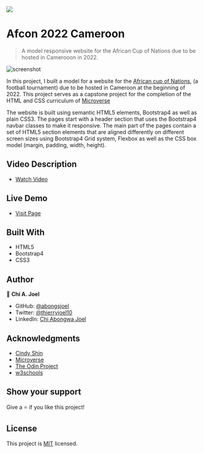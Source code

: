 ![](https://img.shields.io/badge/Microverse-blueviolet)

# Afcon 2022 Cameroon

> A model responsive website for the African Cup of Nations due to be hosted in Camerooon in 2022.

![screenshot](../features/screenshot.png)

In this project, I built a model for a website for the <a href="https://en.wikipedia.org/wiki/Africa_Cup_of_Nations">African cup of Nations</a>, (a football tournament) due to be hosted in Cameroon at the beginning of 2022. This project serves as a capstone project for the completion of the HTML and CSS curriculum of <a href="https://www.microverse.org">Microverse</a>

The website is built using semantic HTML5 elements, Bootstrap4 as well as plain CSS3. The pages start with a header section that uses the Bootstrap4 navbar classes to make it responsive. The main part of the pages contain a set of HTML5 section elements that are aligned differently on different screen sizes using Bootstrap4 Grid system, Flexbox as well as the CSS box model (margin, padding, width, height).

## Video Description

- [Watch Video](https://www.loom.com/share/f22f3cbd00134fac83bf0a6b960cfc27)


## Live Demo 

- [Visit Page](https://abongsjoel.github.io/afcon2022-cameroon/)

## Built With
- HTML5
- Bootstrap4
- CSS3


## Author

👤 **Chi A. Joel**

- GitHub: [@abongsjoel](https://github.com/abongsjoel)
- Twitter: [@thierryjoel10](https://twitter.com/ThierryJoel10)
- LinkedIn: [Chi Abongwa Joel](https://www.linkedin.com/in/chi-abongwa-joel-b4285a97/)


## Acknowledgments

- [Cindy Shin](https://www.behance.net/adagio07)
- [Microverse](https://www.microverse.org/)
- [The Odin Project](https://www.theodinproject.com)
- [w3schools](https://www.w3schools.com)

## Show your support
Give a ⭐️ if you like this project!

## License
  <p>This project is <a href="../features/LICENSE">MIT</a> licensed.</p>

